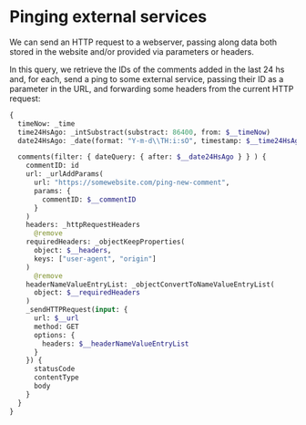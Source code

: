# Pinging external services

We can send an HTTP request to a webserver, passing along data both stored in the website and/or provided via parameters or headers.

In this query, we retrieve the IDs of the comments added in the last 24 hs and, for each, send a ping to some external service, passing their ID as a parameter in the URL, and forwarding some headers from the current HTTP request:

```graphql
{
  timeNow: _time  
  time24HsAgo: _intSubstract(substract: 86400, from: $__timeNow)
  date24HsAgo: _date(format: "Y-m-d\\TH:i:sO", timestamp: $__time24HsAgo)

  comments(filter: { dateQuery: { after: $__date24HsAgo } } ) {
    commentID: id
    url: _urlAddParams(
      url: "https://somewebsite.com/ping-new-comment",
      params: {
        commentID: $__commentID
      }
    )
    headers: _httpRequestHeaders
      @remove
    requiredHeaders: _objectKeepProperties(
      object: $__headers,
      keys: ["user-agent", "origin"]
    )
      @remove
    headerNameValueEntryList: _objectConvertToNameValueEntryList(
      object: $__requiredHeaders
    )
    _sendHTTPRequest(input: {
      url: $__url
      method: GET
      options: {
        headers: $__headerNameValueEntryList
      }
    }) {
      statusCode
      contentType
      body
    }
  }
}
```
